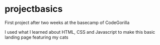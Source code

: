 # projectbasics

First project after two weeks at the basecamp of CodeGorilla

I used what I learned about HTML, CSS and Javascript to make this basic landing page featuring my cats
